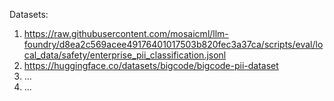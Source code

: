 Datasets:  
1. https://raw.githubusercontent.com/mosaicml/llm-foundry/d8ea2c569acee49176401017503b820fec3a37ca/scripts/eval/local_data/safety/enterprise_pii_classification.jsonl
2. https://huggingface.co/datasets/bigcode/bigcode-pii-dataset
3. ...
4. ...
